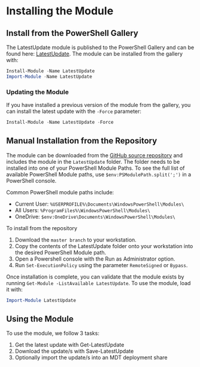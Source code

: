 # Installing the Module

## Install from the PowerShell Gallery

The LatestUpdate module is published to the PowerShell Gallery and can be found here: [LatestUpdate](https://www.powershellgallery.com/packages/LatestUpdate/). The module can be installed from the gallery with:

```powershell
Install-Module -Name LatestUpdate
Import-Module -Name LatestUpdate
```

### Updating the Module

If you have installed a previous version of the module from the gallery, you can install the latest update with the `-Force` parameter:

```powershell
Install-Module -Name LatestUpdate -Force
```

## Manual Installation from the Repository

The module can be downloaded from the [GitHub source repository](https://github.com/aaronparker/LatestUpdate) and includes the module in the `LatestUpdate` folder. The folder needs to be installed into one of your PowerShell Module Paths. To see the full list of available PowerShell Module paths, use `$env:PSModulePath.split(';')` in a PowerShell console.

Common PowerShell module paths include:

* Current User: `%USERPROFILE%\Documents\WindowsPowerShell\Modules\`
* All Users: `%ProgramFiles%\WindowsPowerShell\Modules\`
* OneDrive: `$env:OneDrive\Documents\WindowsPowerShell\Modules\`

To install from the repository

1. Download the `master branch` to your workstation.
2. Copy the contents of the LatestUpdate folder onto your workstation into the desired PowerShell Module path.
3. Open a Powershell console with the Run as Administrator option.
4. Run `Set-ExecutionPolicy` using the parameter `RemoteSigned` or `Bypass`.

Once installation is complete, you can validate that the module exists by running `Get-Module -ListAvailable LatestUpdate`. To use the module, load it with:

```powershell
Import-Module LatestUpdate
```

## Using the Module

To use the module, we follow 3 tasks:

1. Get the latest update with Get-LatestUpdate
2. Download the update/s with Save-LatestUpdate
3. Optionally import the update/s into an MDT deployment share